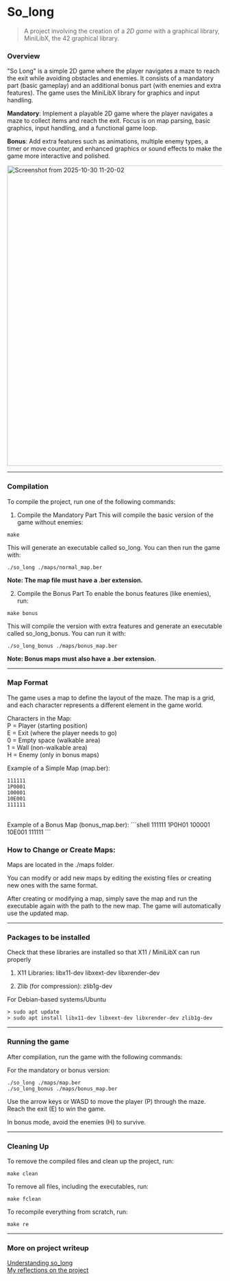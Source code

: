 # So_long

> A project involving the creation of a _2D game_ with a graphical library, MiniLibX, the 42 graphical library.

### Overview
"So Long" is a simple 2D game where the player navigates a maze to reach the exit while avoiding obstacles and enemies. It consists of a mandatory part (basic gameplay) and an additional bonus part (with enemies and extra features). The game uses the MiniLibX library for graphics and input handling.

**Mandatory**: Implement a playable 2D game where the player navigates a maze to collect items and reach the exit. Focus is on map parsing, basic graphics, input handling, and a functional game loop.

**Bonus**: Add extra features such as animations, multiple enemy types, a timer or move counter, and enhanced graphics or sound effects to make the game more interactive and polished.

<img width="1200" height="700" alt="Screenshot from 2025-10-30 11-20-02" src="https://github.com/user-attachments/assets/72519364-deac-4394-b7e3-2faf627ab29f" />

---

### Compilation

To compile the project, run one of the following commands:

1. Compile the Mandatory Part
This will compile the basic version of the game without enemies:
```shell
make
```

This will generate an executable called so_long. You can then run the game with:
```shell
./so_long ./maps/normal_map.ber
```
**Note: The map file must have a .ber extension.**

2. Compile the Bonus Part
To enable the bonus features (like enemies), run:
```shell
make bonus
```

This will compile the version with extra features and generate an executable called so_long_bonus. You can run it with:
```shell
./so_long_bonus ./maps/bonus_map.ber
```
**Note: Bonus maps must also have a .ber extension.**

---

### Map Format

The game uses a map to define the layout of the maze. The map is a grid, and each character represents a different element in the game world.

Characters in the Map: <br>
P = Player (starting position) <br>
E = Exit (where the player needs to go)<br>
0 = Empty space (walkable area) <br>
1 = Wall (non-walkable area) <br>
H = Enemy (only in bonus maps) <br>

Example of a Simple Map (map.ber):
```shell
111111
1P0001
100001
10E001
111111
```
<br>
Example of a Bonus Map (bonus_map.ber):
```shell
111111
1P0H01
100001
10E001
111111
```

### How to Change or Create Maps:

Maps are located in the ./maps folder.

You can modify or add new maps by editing the existing files or creating new ones with the same format.

After creating or modifying a map, simply save the map and run the executable again with the path to the new map. The game will automatically use the updated map.

---

### Packages to be installed
Check that these libraries are installed so that X11 / MiniLibX can run properly
1. X11 Libraries:
libx11-dev
libxext-dev
libxrender-dev

2. Zlib (for compression):
zlib1g-dev

For Debian-based systems/Ubuntu
```shell
> sudo apt update
> sudo apt install libx11-dev libxext-dev libxrender-dev zlib1g-dev
```

---

### Running the game
After compilation, run the game with the following commands:

For the mandatory or bonus version:
```shell
./so_long ./maps/map.ber
./so_long_bonus ./maps/bonus_map.ber
```

Use the arrow keys or WASD to move the player (P) through the maze. Reach the exit (E) to win the game.

In bonus mode, avoid the enemies (H) to survive.

---

### Cleaning Up

To remove the compiled files and clean up the project, run:
```shell
make clean
```

To remove all files, including the executables, run:
```shell
make fclean
```

To recompile everything from scratch, run:
```shell
make re
```
---

### More on project writeup
[Understanding so_long](https://chiseled-sink-f38.notion.site/Milestone-3-so_long-2559c91dc9e780c0bb6ffe4cbb7dc94d?source=copy_link) <br>
[My reflections on the project](https://chiseled-sink-f38.notion.site/Building-My-First-2D-Game-A-Journey-with-So-Long-29c9c91dc9e780b6bb21fb1b99d9e759?source=copy_link)<br>
